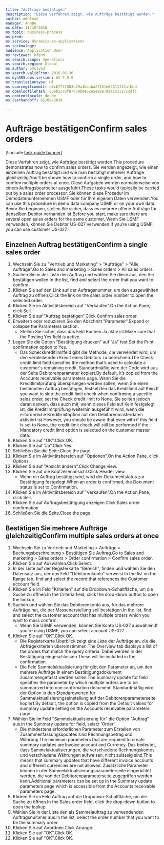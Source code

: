 ```yaml
--- 
title: "Aufträge bestätigen"
description: "Diese Verfahren zeigt, wie Aufträge bestätigt werden."
author: omulvad
manager: AnnBe
ms.date: 11/10/2016
ms.topic: business-process
ms.prod: 
ms.service: dynamics-ax-applications
ms.technology: 
audience: Application User
ms.reviewer: kfend
ms.search.scope: Operations
ms.search.region: Global
ms.author: omulvad
ms.search.validFrom: 2016-06-30
ms.dyn365.ops.version: AX 7.0.0
ms.translationtype: HT
ms.sourcegitcommit: efcb77ff883b29a4bbaba27551e02311742afbbd
ms.openlocfilehash: 636b23c8f87d79b0e62e5e92e79aacc33171cdfc
ms.contentlocale: de-de
ms.lasthandoff: 05/08/2018

---
```

# <a name="confirm-sales-orders"></a><span data-ttu-id="2e39a-103">Aufträge bestätigen</span><span class="sxs-lookup"><span data-stu-id="2e39a-103">Confirm sales orders</span></span>

[!include [task guide banner](../../includes/task-guide-banner.md)]

<span data-ttu-id="2e39a-104">Diese Verfahren zeigt, wie Aufträge bestätigt werden.</span><span class="sxs-lookup"><span data-stu-id="2e39a-104">This procedure demonstrates how to confirm sales orders.</span></span> <span data-ttu-id="2e39a-105">Sie werden angezeigt, wie einen einzelnen Auftrag bestätigt und wie man bestätigt mehrerer Aufträge gleichzeitig.</span><span class="sxs-lookup"><span data-stu-id="2e39a-105">You’ll be shown how to confirm a single order, and how to confirm multiple orders at once.</span></span> <span data-ttu-id="2e39a-106">Diese Aufgaben werden normalerweise von einem Auftragsbearbeiter ausgeführt.</span><span class="sxs-lookup"><span data-stu-id="2e39a-106">These tasks would typically be carried out by a sales order processor.</span></span> <span data-ttu-id="2e39a-107">Sie können diese Prozedur im Demodatenunternehmen USMF oder für Ihre eigenen Daten verwenden.</span><span class="sxs-lookup"><span data-stu-id="2e39a-107">You can use this procedure in demo data company USMF or on your own data.</span></span> <span data-ttu-id="2e39a-108">Bevor Sie beginnen, stellen Sie sicher, dass es mehrere offene Aufträge für denselben Debitor vorhanden ist.</span><span class="sxs-lookup"><span data-stu-id="2e39a-108">Before you start, make sure there are several open sales orders for the same customer.</span></span> <span data-ttu-id="2e39a-109">Wenn Sie USMF verwenden, können Sie Debitor US-027 verwenden.</span><span class="sxs-lookup"><span data-stu-id="2e39a-109">If you’re using USMF, you can use customer US-027.</span></span>


## <a name="confirm-a-single-sales-order"></a><span data-ttu-id="2e39a-110">Einzelnen Auftrag bestätigen</span><span class="sxs-lookup"><span data-stu-id="2e39a-110">Confirm a single sales order</span></span>
1. <span data-ttu-id="2e39a-111">Wechseln Sie zu "Vertrieb und Marketing" > "Aufträge" > "Alle Aufträge".</span><span class="sxs-lookup"><span data-stu-id="2e39a-111">Go to Sales and marketing > Sales orders > All sales orders.</span></span>
2. <span data-ttu-id="2e39a-112">Suchen Sie in der Liste den Auftrag und wählen Sie diese aus, den Sie bestätigen wollen.</span><span class="sxs-lookup"><span data-stu-id="2e39a-112">In the list, find and select the order that you want to confirm.</span></span>
3. <span data-ttu-id="2e39a-113">Klicken Sie auf den Link auf der Auftragsnummer, um den ausgewählten Auftrag zu öffnen.</span><span class="sxs-lookup"><span data-stu-id="2e39a-113">Click the link on the sales order number to open the selected order.</span></span>
4. <span data-ttu-id="2e39a-114">Klicken Sie im Aktivitätsbereich auf "Verkaufen".</span><span class="sxs-lookup"><span data-stu-id="2e39a-114">On the Action Pane, click Sell.</span></span>
5. <span data-ttu-id="2e39a-115">Klicken Sie auf "Auftrag bestätigen".</span><span class="sxs-lookup"><span data-stu-id="2e39a-115">Click Confirm sales order.</span></span>
6. <span data-ttu-id="2e39a-116">Erweitern oder reduzieren Sie den Abschnitt "Parameter".</span><span class="sxs-lookup"><span data-stu-id="2e39a-116">Expand or collapse the Parameters section.</span></span>
    * <span data-ttu-id="2e39a-117">Stellen Sie sicher, dass das Feld Buchen Ja aktiv ist.</span><span class="sxs-lookup"><span data-stu-id="2e39a-117">Make sure that the Posting Yes field is active.</span></span>  
7. <span data-ttu-id="2e39a-118">Legen Sie die Option "Bestätigung drucken" auf "Ja" fest.</span><span class="sxs-lookup"><span data-stu-id="2e39a-118">Set the Print confirmation option to Yes.</span></span>
    * <span data-ttu-id="2e39a-119">Das Scheckkreditlimitfeld gibt die Methode, die verwendet wird, um den verbleibenden Kredit eines Debitors zu berechnen.</span><span class="sxs-lookup"><span data-stu-id="2e39a-119">The Check credit limit field specifies the method that’s used to calculate a customer's remaining credit.</span></span> <span data-ttu-id="2e39a-120">Standardmäßig wird der Code wird aus der Seite Debitorenparameter kopiert.</span><span class="sxs-lookup"><span data-stu-id="2e39a-120">By default, it’s copied from the Accounts receivable parameters page.</span></span> <span data-ttu-id="2e39a-121">Wenn Sie die Kreditlimitprüfung übersprungen werden sollen, wenn Sie einen bestimmten Auftrag bestätigen, festsetzten das Kreditlimit auf Kein.</span><span class="sxs-lookup"><span data-stu-id="2e39a-121">If you want to skip the credit limit check when confirming a specific sales order, set the Check credit limit to None.</span></span> <span data-ttu-id="2e39a-122">Sie sollten jedoch daran denken, dass auch mit, wenn dieses Feld auf Kein festgelegt ist, die Kreditlimitprüfung weiterhin ausgeführt wird, wenn die erforderliche Kreditlimitoption auf den Debitorenmasterdaten aktiviert ist.</span><span class="sxs-lookup"><span data-stu-id="2e39a-122">However, you should be aware that even with if this field is set to None, the credit limit check will still be performed if the Mandatory credit limit option is selected on the customer master data.</span></span>  
8. <span data-ttu-id="2e39a-123">Klicken Sie auf "OK".</span><span class="sxs-lookup"><span data-stu-id="2e39a-123">Click OK.</span></span>
9. <span data-ttu-id="2e39a-124">Klicken Sie auf "Ja".</span><span class="sxs-lookup"><span data-stu-id="2e39a-124">Click Yes.</span></span>
10. <span data-ttu-id="2e39a-125">Schließen Sie die Seite.</span><span class="sxs-lookup"><span data-stu-id="2e39a-125">Close the page.</span></span>
11. <span data-ttu-id="2e39a-126">Klicken Sie im Aktivitätsbereich auf "Optionen".</span><span class="sxs-lookup"><span data-stu-id="2e39a-126">On the Action Pane, click Options.</span></span>
12. <span data-ttu-id="2e39a-127">Klicken Sie auf "Ansicht ändern".</span><span class="sxs-lookup"><span data-stu-id="2e39a-127">Click Change view.</span></span>
13. <span data-ttu-id="2e39a-128">Klicken Sie auf die Kopfzeilenansicht.</span><span class="sxs-lookup"><span data-stu-id="2e39a-128">Click Header view.</span></span>
    * <span data-ttu-id="2e39a-129">Wenn ein Auftrag bestätigt wird, wird der Dokumentstatus zur Bestätigung festgelegt.</span><span class="sxs-lookup"><span data-stu-id="2e39a-129">When an order is confirmed, the Document status is set to Confirmation.</span></span>  
14. <span data-ttu-id="2e39a-130">Klicken Sie im Aktivitätsbereich auf "Verkaufen".</span><span class="sxs-lookup"><span data-stu-id="2e39a-130">On the Action Pane, click Sell.</span></span>
15. <span data-ttu-id="2e39a-131">Klicken Sie auf Auftragsbestätigung anzeigen.</span><span class="sxs-lookup"><span data-stu-id="2e39a-131">Click Sales order confirmation.</span></span>
16. <span data-ttu-id="2e39a-132">Schließen Sie die Seite.</span><span class="sxs-lookup"><span data-stu-id="2e39a-132">Close the page.</span></span>

## <a name="confirm-multiple-sales-orders-at-once"></a><span data-ttu-id="2e39a-133">Bestätigen Sie mehrere Aufträge gleichzeitig</span><span class="sxs-lookup"><span data-stu-id="2e39a-133">Confirm multiple sales orders at once</span></span>
1. <span data-ttu-id="2e39a-134">Wechseln Sie zu Vertrieb und Marketing > Aufträge > Buchungsbeschreibung > Bestätigen Sie Auftrag.</span><span class="sxs-lookup"><span data-stu-id="2e39a-134">Go to Sales and marketing > Sales orders > Order confirmation > Confirm sales order.</span></span>
2. <span data-ttu-id="2e39a-135">Klicken Sie auf Auswählen.</span><span class="sxs-lookup"><span data-stu-id="2e39a-135">Click Select.</span></span>
3. <span data-ttu-id="2e39a-136">In der Liste auf der Registerkarte "Bereich", finden und wählen Sie den Datensatz aus, der das Feld "Debitorenkonto" verweist.</span><span class="sxs-lookup"><span data-stu-id="2e39a-136">In the list on the Range tab, find and select the record that references the Customer account field.</span></span>
4. <span data-ttu-id="2e39a-137">Klicken Sie im Feld "Kriterien" auf die Dropdown-Schaltfläche, um die Suche zu öffnen.</span><span class="sxs-lookup"><span data-stu-id="2e39a-137">In the Criteria field, click the drop-down button to open the lookup.</span></span>
5. <span data-ttu-id="2e39a-138">Suchen und wählen Sie das Debitorenkonto aus, für das mehrere Aufträge hat, die per Massenerstellung soll bestätigen.</span><span class="sxs-lookup"><span data-stu-id="2e39a-138">In the list, find and select the customer account that has multiple orders which you want to mass confirm.</span></span>
    * <span data-ttu-id="2e39a-139">Wenn Sie USMF verwenden, können Sie Konto US-027 auswählen.</span><span class="sxs-lookup"><span data-stu-id="2e39a-139">If you’re using USMF, you can select account US-027.</span></span>  
6. <span data-ttu-id="2e39a-140">Klicken Sie auf "OK".</span><span class="sxs-lookup"><span data-stu-id="2e39a-140">Click OK.</span></span>
    * <span data-ttu-id="2e39a-141">Die Registerkarte Überblick zeigt eine Liste der Aufträge an, die die Abfragekriterien übereinstimmen.</span><span class="sxs-lookup"><span data-stu-id="2e39a-141">The Overview tab displays a list of the orders that match the query criteria.</span></span> <span data-ttu-id="2e39a-142">Dabei werden in der Bestätigung eingeschlossen.</span><span class="sxs-lookup"><span data-stu-id="2e39a-142">These will be included in the confirmation.</span></span>  
    * <span data-ttu-id="2e39a-143">Die Feld Sammelaktualisierung für gibt den Parameter an, um den mehrere Aufträge in einem Bestätigungsdokument zusammengefasst werden sollen.</span><span class="sxs-lookup"><span data-stu-id="2e39a-143">The Summary update for field specifies the parameter by which multiple orders are to be summarized into one confirmation document.</span></span> <span data-ttu-id="2e39a-144">Standardmäßig wird der Option in den Standardwerten für Sammelaktualisierungseinstellung auf der Debitorenparameterseite kopiert.</span><span class="sxs-lookup"><span data-stu-id="2e39a-144">By default, the option is copied from the Default values for summary update setting on the Accounts receivable parameters page.</span></span>  
7. <span data-ttu-id="2e39a-145">Wählen Sie im Feld "Sammelaktualisierung für" die Option "Auftrag" aus.</span><span class="sxs-lookup"><span data-stu-id="2e39a-145">In the Summary update for field, select 'Order'.</span></span>
    * <span data-ttu-id="2e39a-146">Die mindestens erforderlichen Parameter zum Erstellen von Zusammenfassungsupdates sind Rechnungsbetrag und Währung.</span><span class="sxs-lookup"><span data-stu-id="2e39a-146">The minimum parameters that are required to create summary updates are Invoice account and Currency.</span></span> <span data-ttu-id="2e39a-147">Das bedeutet, dass Sammelaktualisierungen, die verschiedene Rechnungskontos und verschiedene Währungen aufweisen, nicht zulässig sind.</span><span class="sxs-lookup"><span data-stu-id="2e39a-147">This means that summary updates that have different invoice accounts and different currencies are not allowed.</span></span> <span data-ttu-id="2e39a-148">Zusätzliche Parameter können in der Sammelaktualisierungsparameterseite eingerichtet werden, die von der Debitorenparameterseite zugegriffen werden kann.</span><span class="sxs-lookup"><span data-stu-id="2e39a-148">Additional parameters can be set up in the Summary update parameters page which is accessible from the Accounts receivable parameters page.</span></span>  
8. <span data-ttu-id="2e39a-149">Klicken Sie im Feld Auftrag auf die Dropdown-Schaltfläche, um die Suche zu öffnen.</span><span class="sxs-lookup"><span data-stu-id="2e39a-149">In the Sales order field, click the drop-down button to open the lookup.</span></span>
9. <span data-ttu-id="2e39a-150">Wählen Sie in der Liste den als Sammelauftrag zu verwendenden Auftragsnummer aus.</span><span class="sxs-lookup"><span data-stu-id="2e39a-150">In the list, select the order number that you want to be the summary order.</span></span>
10. <span data-ttu-id="2e39a-151">Klicken Sie auf Anordnen.</span><span class="sxs-lookup"><span data-stu-id="2e39a-151">Click Arrange.</span></span>
11. <span data-ttu-id="2e39a-152">Klicken Sie auf "OK".</span><span class="sxs-lookup"><span data-stu-id="2e39a-152">Click OK.</span></span>
12. <span data-ttu-id="2e39a-153">Klicken Sie auf "OK".</span><span class="sxs-lookup"><span data-stu-id="2e39a-153">Click OK.</span></span>


